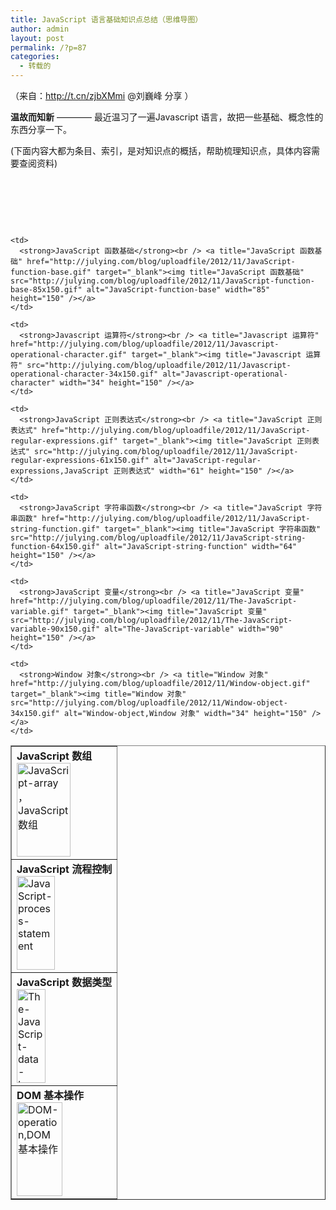 ```yaml
---
title: JavaScript 语言基础知识点总结（思维导图）
author: admin
layout: post
permalink: /?p=87
categories:
  - 转载的
---
```

（来自：http://t.cn/zjbXMmi @刘巍峰 分享 ）

**温故而知新** ———— 最近温习了一遍Javascript 语言，故把一些基础、概念性的东西分享一下。

(下面内容大都为条目、索引，是对知识点的概括，帮助梳理知识点，具体内容需要查阅资料)

&nbsp;

&nbsp;

&nbsp;

<table width="600" border="1" cellspacing="0" cellpadding="15" align="center">
  <tr>
    <td>
      <strong>JavaScript 数组</strong><br /> <a title="JavaScript 数组" href="http://julying.com/blog/uploadfile/2012/11/JavaScript-array.gif" target="_blank"><img title="JavaScript 数组" src="http://julying.com/blog/uploadfile/2012/11/JavaScript-array-86x150.gif" alt="JavaScript-array ，JavaScript 数组" width="86" height="150" /></a>
    </td>
    
    <td>
      <strong>JavaScript 函数基础</strong><br /> <a title="JavaScript 函数基础" href="http://julying.com/blog/uploadfile/2012/11/JavaScript-function-base.gif" target="_blank"><img title="JavaScript 函数基础" src="http://julying.com/blog/uploadfile/2012/11/JavaScript-function-base-85x150.gif" alt="JavaScript-function-base" width="85" height="150" /></a>
    </td>
    
    <td>
      <strong>Javascript 运算符</strong><br /> <a title="Javascript 运算符" href="http://julying.com/blog/uploadfile/2012/11/Javascript-operational-character.gif" target="_blank"><img title="Javascript 运算符" src="http://julying.com/blog/uploadfile/2012/11/Javascript-operational-character-34x150.gif" alt="Javascript-operational-character" width="34" height="150" /></a>
    </td>
  </tr>
  
  <tr>
    <td>
      <strong>JavaScript 流程控制</strong><br /> <a title="JavaScript 流程控制" href="http://julying.com/blog/uploadfile/2012/11/JavaScript-process-statement.gif" target="_blank"><img title="JavaScript 流程控制" src="http://julying.com/blog/uploadfile/2012/11/JavaScript-process-statement-61x150.gif" alt="JavaScript-process-statement" width="61" height="150" /></a>
    </td>
    
    <td>
      <strong>JavaScript 正则表达式</strong><br /> <a title="JavaScript 正则表达式" href="http://julying.com/blog/uploadfile/2012/11/JavaScript-regular-expressions.gif" target="_blank"><img title="JavaScript 正则表达式" src="http://julying.com/blog/uploadfile/2012/11/JavaScript-regular-expressions-61x150.gif" alt="JavaScript-regular-expressions,JavaScript 正则表达式" width="61" height="150" /></a>
    </td>
    
    <td>
      <strong>JavaScript 字符串函数</strong><br /> <a title="JavaScript 字符串函数" href="http://julying.com/blog/uploadfile/2012/11/JavaScript-string-function.gif" target="_blank"><img title="JavaScript 字符串函数" src="http://julying.com/blog/uploadfile/2012/11/JavaScript-string-function-64x150.gif" alt="JavaScript-string-function" width="64" height="150" /></a>
    </td>
  </tr>
  
  <tr>
    <td>
      <strong>JavaScript 数据类型</strong><br /> <a title="The-JavaScript 数据类型" href="http://julying.com/blog/uploadfile/2012/11/The-JavaScript-data-type-1.gif" target="_blank"><img title="The-JavaScript 数据类型" src="http://julying.com/blog/uploadfile/2012/11/The-JavaScript-data-type-46x150.gif" alt="The-JavaScript-data-type,The-JavaScript 数据类型" width="46" height="150" /></a>
    </td>
    
    <td>
      <strong>JavaScript 变量</strong><br /> <a title="JavaScript 变量" href="http://julying.com/blog/uploadfile/2012/11/The-JavaScript-variable.gif" target="_blank"><img title="JavaScript 变量" src="http://julying.com/blog/uploadfile/2012/11/The-JavaScript-variable-90x150.gif" alt="The-JavaScript-variable" width="90" height="150" /></a>
    </td>
    
    <td>
      <strong>Window 对象</strong><br /> <a title="Window 对象" href="http://julying.com/blog/uploadfile/2012/11/Window-object.gif" target="_blank"><img title="Window 对象" src="http://julying.com/blog/uploadfile/2012/11/Window-object-34x150.gif" alt="Window-object,Window 对象" width="34" height="150" /></a>
    </td>
  </tr>
  
  <tr>
    <td>
      <strong>DOM 基本操作</strong><br /> <a title="DOM 基本操作" href="http://julying.com/blog/uploadfile/2012/11/DOM-operation.gif" target="_blank"><img title="DOM 基本操作" src="http://julying.com/blog/uploadfile/2012/11/DOM-operation-73x150.gif" alt="DOM-operation,DOM 基本操作" width="73" height="150" /></a>
    </td>
  </tr>
</table>